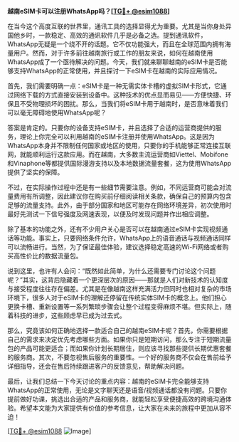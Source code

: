 **越南eSIM卡可以注册WhatsApp吗？[[TG💪+ @esim1088](https://t.me/s/esim1088)]**

在当今这个高度互联的世界里，通讯工具的选择显得尤为重要。尤其是当你身处异国他乡时，一款稳定、高效的通讯软件几乎是必备之选。提到通讯软件，WhatsApp无疑是一个绕不开的话题。它不仅功能强大，而且在全球范围内拥有海量用户。然而，对于许多前往越南旅行或工作的朋友来说，如何在越南使用WhatsApp成了一个亟待解决的问题。今天，我们就来聊聊越南的eSIM卡是否能够支持WhatsApp的正常使用，并且探讨一下eSIM卡在越南的实际应用情况。

首先，我们需要明确一点：eSIM卡是一种无需实体卡槽的虚拟SIM卡形式，它通过网络下载的方式直接安装到设备中。这种技术的优点显而易见——方便快捷、环保且不受物理损坏的困扰。那么，当我们将eSIM卡用于越南时，是否意味着我们可以毫无障碍地使用WhatsApp呢？

答案是肯定的。只要你的设备支持eSIM卡，并且选择了合适的运营商提供的服务，理论上你完全可以利用越南的eSIM卡注册并使用WhatsApp。这是因为WhatsApp本身并不限制任何国家或地区的使用，只要你的手机能够正常连接互联网，就能顺利运行这款应用。而在越南，大多数主流运营商如Viettel、Mobifone和Vinaphone等都提供国际漫游支持以及本地数据流量套餐，这为使用WhatsApp提供了坚实的保障。

不过，在实际操作过程中还是有一些细节需要注意。例如，不同运营商可能会对流量费用有所调整，因此建议你在购买前仔细阅读相关条款，确保自己的预算内包含足够的流量支持。此外，由于部分国家和地区可能存在网络环境差异，初次使用时最好先测试一下信号强度及网速表现，以便及时发现问题并作出相应调整。

除了基本的功能之外，还有不少用户关心是否可以在越南通过eSIM卡实现视频通话等功能。事实上，只要网络条件允许，WhatsApp上的语音通话与视频通话同样可以流畅进行。当然，为了保证最佳体验，建议选择稳定高速的Wi-Fi网络或者购买高性价比的数据流量包。

说到这里，也许有人会问：“既然如此简单，为什么还需要专门讨论这个问题呢？”其实，这背后隐藏着一个更深层次的原因——那就是人们对新技术的认知度与接受程度往往存在偏差。尤其是在像越南这样充满活力但同时也相对复杂的市场环境下，很多人对于eSIM卡的理解还停留在传统实体SIM卡的概念上。他们担心更换卡槽、重新设置等一系列繁琐步骤会让整个过程变得麻烦不堪。但实际上，随着科技的进步，这些顾虑早已成为过去式。

那么，究竟该如何正确地选择一款适合自己的越南eSIM卡呢？首先，你需要根据自己的需求来决定优先考虑哪些方面。如果你只是短期访问，那么专注于短期流量包的产品可能更适合；而如果你计划长期居住，则应该寻找那些提供长期优惠套餐的服务商。其次，不要忽视售后服务的重要性。一个好的服务商不仅会在售前给予详细指导，还会在售后持续跟进客户的反馈意见，帮助解决问题。

最后，让我们总结一下今天讨论的重点内容：越南的eSIM卡完全能够支持WhatsApp的正常使用，无论是文字聊天还是语音/视频通话都没有问题。只要你提前做好功课，挑选出合适的产品和服务商，就能轻松享受便捷高效的跨境沟通体验。希望本文能为大家提供有价值的参考信息，让大家在未来的旅程中更加从容不迫！

[[TG💪+ @esim1088](https://t.me/s/esim1088) ![Image](https://i.postimg.cc/4NQfJmqS/Snipaste-2025-05-13-00-14-12.png)]